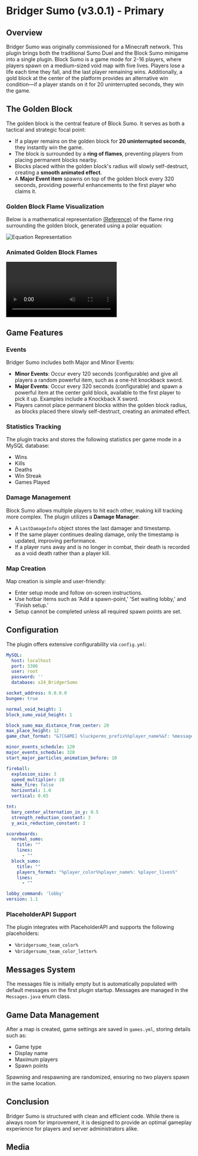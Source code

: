 # Bridger Sumo (v3.0.1) - Primary

## Overview
Bridger Sumo was originally commissioned for a Minecraft network. This plugin brings both the traditional Sumo Duel and the Block Sumo minigame into a single plugin. Block Sumo is a game mode for 2-16 players, where players spawn on a medium-sized void map with five lives. Players lose a life each time they fall, and the last player remaining wins. Additionally, a gold block at the center of the platform provides an alternative win condition—if a player stands on it for 20 uninterrupted seconds, they win the game.

## The Golden Block
The golden block is the central feature of Block Sumo. It serves as both a tactical and strategic focal point:
- If a player remains on the golden block for **20 uninterrupted seconds**, they instantly win the game.
- The block is surrounded by a **ring of flames**, preventing players from placing permanent blocks nearby.
- Blocks placed within the golden block's radius will slowly self-destruct, creating a **smooth animated effect**.
- A **Major Event item** spawns on top of the golden block every 320 seconds, providing powerful enhancements to the first player who claims it.

### Golden Block Flame Visualization
Below is a mathematical representation [(Reference)](https://help.desmos.com/hc/en-us/articles/4406895312781-Polar-Graphing) of the flame ring surrounding the golden block, generated using a polar equation:

![Equation Representation](https://help.desmos.com/hc/article_attachments/28782670480141)

### Animated Golden Block Flames

![Flame Animation](https://images-ext-1.discordapp.net/external/IbufZAr9jfoDIaTPkI5-O47pBpYIJz78mJB7sJxgWWc/https/i.imgur.com/LwnzhiI.mp4)

## Game Features
### Events
Bridger Sumo includes both Major and Minor Events:
- **Minor Events**: Occur every 120 seconds (configurable) and give all players a random powerful item, such as a one-hit knockback sword.
- **Major Events**: Occur every 320 seconds (configurable) and spawn a powerful item at the center gold block, available to the first player to pick it up. Examples include a Knockback X sword.
- Players cannot place permanent blocks within the golden block radius, as blocks placed there slowly self-destruct, creating an animated effect.

### Statistics Tracking
The plugin tracks and stores the following statistics per game mode in a MySQL database:
- Wins
- Kills
- Deaths
- Win Streak
- Games Played

### Damage Management
Block Sumo allows multiple players to hit each other, making kill tracking more complex. The plugin utilizes a **Damage Manager**:
- A `LastDamageInfo` object stores the last damager and timestamp.
- If the same player continues dealing damage, only the timestamp is updated, improving performance.
- If a player runs away and is no longer in combat, their death is recorded as a void death rather than a player kill.

### Map Creation
Map creation is simple and user-friendly:
- Enter setup mode and follow on-screen instructions.
- Use hotbar items such as 'Add a spawn-point,' 'Set waiting lobby,' and 'Finish setup.'
- Setup cannot be completed unless all required spawn points are set.

## Configuration
The plugin offers extensive configurability via `config.yml`:
```yml
MySQL:
  host: localhost
  port: 3306
  user: root
  password: ''
  database: s24_BridgerSumo

socket_address: 0.0.0.0
bungee: true

normal_void_height: 1
block_sumo_void_height: 1

block_sumo_max_distance_from_center: 20
max_place_height: 12
game_chat_format: "&7[GAME] %luckperms_prefix%%player_name%&f: %message%"

minor_events_schedule: 120
major_events_schedule: 320
start_major_particles_animation_before: 10

fireball:
  explosion_size: 3
  speed_multiplier: 10
  make_fire: false
  horizontal: 1.0
  vertical: 0.65

tnt:
  bary_center_alternation_in_y: 0.5
  strength_reduction_constant: 3
  y_axis_reduction_constant: 2

scoreboards:
  normal_sumo:
    title: ""
    lines:
      - ""
  block_sumo:
    title: ""
    players_format: "%player_color%%player_name%: %player_lives%"
    lines:
      - ""

lobby_command: 'lobby'
version: 1.1
```

### PlaceholderAPI Support
The plugin integrates with PlaceholderAPI and supports the following placeholders:
- `%bridgersumo_team_color%`
- `%bridgersumo_team_color_letter%`

## Messages System
The messages file is initially empty but is automatically populated with default messages on the first plugin startup. Messages are managed in the `Messages.java` enum class.

## Game Data Management
After a map is created, game settings are saved in `games.yml`, storing details such as:
- Game type
- Display name
- Maximum players
- Spawn points

Spawning and respawning are randomized, ensuring no two players spawn in the same location.

## Conclusion
Bridger Sumo is structured with clean and efficient code. While there is always room for improvement, it is designed to provide an optimal gameplay experience for players and server administrators alike.

## Media

